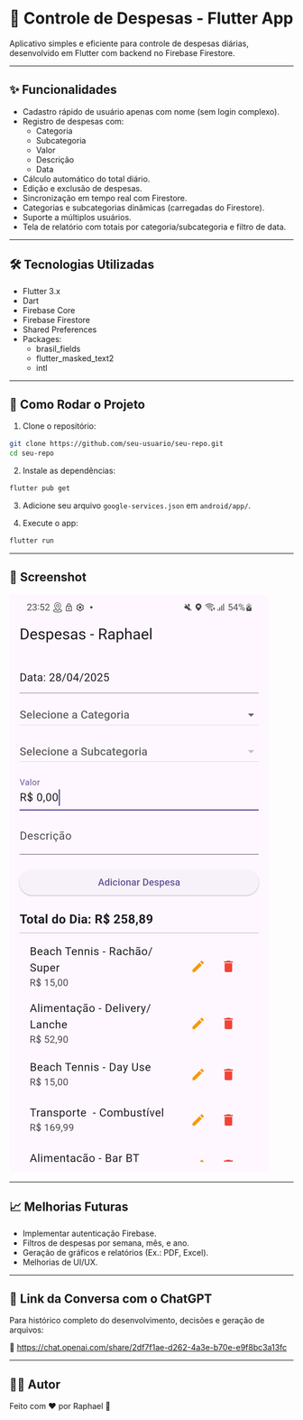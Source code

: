 # 📲 Controle de Despesas - Flutter App

Aplicativo simples e eficiente para controle de despesas diárias, desenvolvido em Flutter com backend no Firebase Firestore.

---

## ✨ Funcionalidades

- Cadastro rápido de usuário apenas com nome (sem login complexo).
- Registro de despesas com:
  - Categoria
  - Subcategoria
  - Valor
  - Descrição
  - Data
- Cálculo automático do total diário.
- Edição e exclusão de despesas.
- Sincronização em tempo real com Firestore.
- Categorias e subcategorias dinâmicas (carregadas do Firestore).
- Suporte a múltiplos usuários.
- Tela de relatório com totais por categoria/subcategoria e filtro de data.

---

## 🛠️ Tecnologias Utilizadas

- Flutter 3.x
- Dart
- Firebase Core
- Firebase Firestore
- Shared Preferences
- Packages:
  - brasil_fields
  - flutter_masked_text2
  - intl

---

## 🚀 Como Rodar o Projeto

1. Clone o repositório:

```bash
git clone https://github.com/seu-usuario/seu-repo.git
cd seu-repo
```

2. Instale as dependências:

```bash
flutter pub get
```

3. Adicione seu arquivo `google-services.json` em `android/app/`.

4. Execute o app:

```bash
flutter run
```

---

## 📸 Screenshot

![App Screenshot](https://github.com/raphael1928/despesas/blob/master/assets/images/image01.jpg?raw=true)

---

## 📈 Melhorias Futuras

- Implementar autenticação Firebase.
- Filtros de despesas por semana, mês, e ano.
- Geração de gráficos e relatórios (Ex.: PDF, Excel).
- Melhorias de UI/UX.

---

## 🤖 Link da Conversa com o ChatGPT

Para histórico completo do desenvolvimento, decisões e geração de arquivos:

🔗 https://chat.openai.com/share/2df7f1ae-d262-4a3e-b70e-e9f8bc3a13fc

---

## 👨‍💻 Autor

Feito com ❤️ por Raphael 🚀
